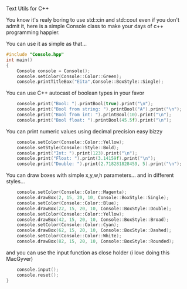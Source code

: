 Text Utils for C++

You know it's realy boring to use std::cin and std::cout
even if you don't admit it, here is a simple Console class
to make your days of c++ programming happier.

You can use it as simple as that...
```cpp
#include "Console.hpp"
int main() 
{
	Console console = Console();
	console.setColor(Console::Color::Green);
	console.printTitleBox("Eita",Console::BoxStyle::Single);
```

You can use C++ autocast of boolean types in your favor

```cpp
	console.print("Bool: ").printBool(true).print("\n");
	console.print("Bool from string: ").printBool("A").print("\n");
	console.print("Bool from int: ").printBool(10).print("\n");
	console.print("Bool float: ").printBool(45.5f).print("\n");

```

You can print numeric values using decimal precision easy bizzy

```cpp
	console.setColor(Console::Color::Yellow);
	console.setStyle(Console::Style::Bold);
	console.print("Int: ").print(123).print("\n");
	console.print("Float: ").print(3.14159f).print("\n");
	console.print("Double: ").print(2.718281828459, 5).print("\n");
```

You can draw boxes with simple x,y,w,h parameters...
and in different styles...

```cpp
	console.setColor(Console::Color::Magenta);
	console.drawBox(2, 15, 20, 10, Console::BoxStyle::Single);
	console.setColor(Console::Color::Blue);
	console.drawBox(22, 15, 20, 10, Console::BoxStyle::Double);
	console.setColor(Console::Color::Yellow);
	console.drawBox(42, 15, 20, 10, Console::BoxStyle::Broad);
	console.setColor(Console::Color::Cyan);
	console.drawBox(62, 15, 20, 10, Console::BoxStyle::Dashed);
	console.setColor(Console::Color::White);
	console.drawBox(82, 15, 20, 10, Console::BoxStyle::Rounded);

```

and you can use the input function as close holder (i love doing this MacGyver)

```cpp
	console.input();
	console.reset();
}
```
